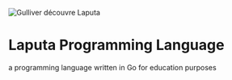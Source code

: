 ![Gulliver découvre Laputa](https://upload.wikimedia.org/wikipedia/commons/4/44/Laputa_-_Grandville.jpg)

# Laputa Programming Language

a programming language written in Go for education purposes

